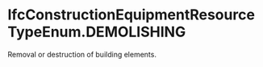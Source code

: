 IfcConstructionEquipmentResourceTypeEnum.DEMOLISHING
====================================================
Removal or destruction of building elements.


